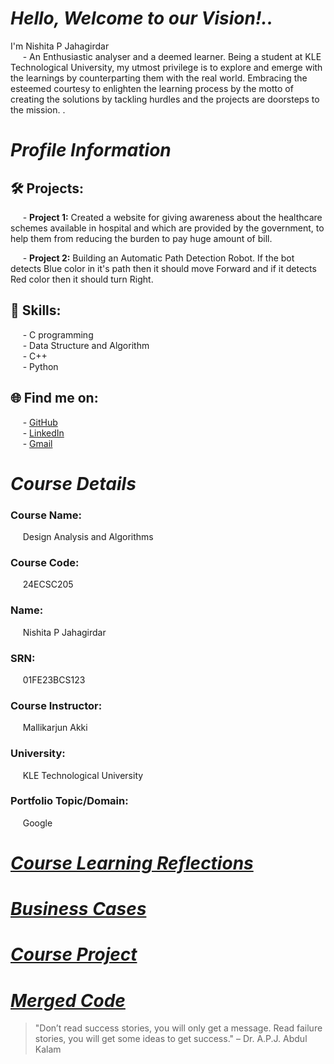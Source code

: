 # *Hello, Welcome to our Vision!..*
I'm Nishita P Jahagirdar   
&nbsp;&nbsp;&nbsp;&nbsp; - An Enthusiastic analyser and a deemed learner. Being a student at KLE Technological University, my utmost privilege is to explore and emerge with the learnings by counterparting them with the real world. Embracing the esteemed courtesy to enlighten the learning process by the motto of creating the solutions by tackling hurdles and the projects are doorsteps to the mission. .

# *Profile Information*

## 🛠 Projects:
&nbsp;&nbsp;&nbsp;&nbsp; - **Project 1:** Created a website for giving awareness about the healthcare schemes available in hospital and which are provided by the government, to help them from reducing the burden to pay huge amount of bill.  

&nbsp;&nbsp;&nbsp;&nbsp; - **Project 2:** Building an Automatic Path Detection Robot. If the bot detects Blue color in it's path then it should move Forward and if it detects Red color then it should turn Right.

## 🚀 Skills:
&nbsp;&nbsp;&nbsp;&nbsp; - C programming  
&nbsp;&nbsp;&nbsp;&nbsp; - Data Structure and Algorithm   
&nbsp;&nbsp;&nbsp;&nbsp; - C++  
&nbsp;&nbsp;&nbsp;&nbsp; - Python

## 🌐 Find me on:
&nbsp;&nbsp;&nbsp;&nbsp; - [GitHub](https://github.com/Nishita-Jahagirdar)  
&nbsp;&nbsp;&nbsp;&nbsp; - [LinkedIn](https://www.linkedin.com/in/nishita-jahagirdar?utm_source=share&utm_campaign=share_via&utm_content=profile&utm_medium=android_app)  
&nbsp;&nbsp;&nbsp;&nbsp; - [Gmail](01fe23bcs123@kletech.ac.in)  

# *Course Details*

### Course Name:
&nbsp;&nbsp;&nbsp;&nbsp; Design Analysis and Algorithms
### Course Code: 
&nbsp;&nbsp;&nbsp;&nbsp; 24ECSC205
### Name: 
&nbsp;&nbsp;&nbsp;&nbsp; Nishita P Jahagirdar  
###  SRN:
&nbsp;&nbsp;&nbsp;&nbsp; 01FE23BCS123  
### Course Instructor:
&nbsp;&nbsp;&nbsp;&nbsp; Mallikarjun Akki
### University: 
&nbsp;&nbsp;&nbsp;&nbsp; KLE Technological University  
### Portfolio Topic/Domain:
&nbsp;&nbsp;&nbsp;&nbsp; Google

# [*Course Learning Reflections*](Course.md)

# [*Business Cases*](cases.md)

# [*Course Project*](coursepro.md)

# [*Merged Code*](mergedcode.cpp)

> "Don’t read success stories, you will only get a message. Read failure stories, you will get some ideas to get success." – Dr. A.P.J. Abdul Kalam
